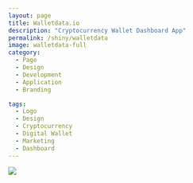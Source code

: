 ```yaml
---
layout: page
title: Walletdata.io
description: "Cryptocurrency Wallet Dashboard App"
permalink: /shiny/walletdata
image: walletdata-full
category:
  - Page
  - Design
  - Development
  - Application
  - Branding

tags:
  - Logo
  - Design
  - Cryptocurrency
  - Digital Wallet
  - Marketing
  - Dashboard
---
```


<section class="row lead">
  <div class="small-12 columns text-center">
    <img src="/images/{{ page.image }}" data-interchange="[/images/{{ page.image }}, (default)], [/images/{{ page.image }}@2x.png, (retina)]">
  </div>
</section>
